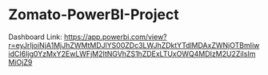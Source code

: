 # Zomato-PowerBI-Project

Dashboard Link: https://app.powerbi.com/view?r=eyJrIjoiNjA1MjJhZWMtMDJlYS00ZDc3LWJhZDktYTdlMDAxZWNjOTBmIiwidCI6Ijg0YzMxY2EwLWFjM2ItNGVhZS1hZDExLTUxOWQ4MDIzM2U2ZiIsImMiOjZ9
